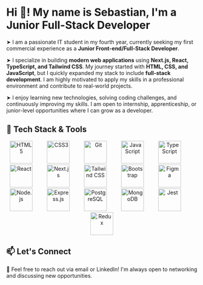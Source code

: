 # Hi 👋! My name is Sebastian, I'm a Junior Full-Stack Developer

➤ I am a passionate IT student in my fourth year, currently seeking my first commercial experience as a **Junior Front-end/Full-Stack Developer**.

➤ I specialize in building **modern web applications** using **Next.js, React, TypeScript, and Tailwind CSS**. My journey started with **HTML, CSS, and JavaScript**, but I quickly expanded my stack to include **full-stack development**. I am highly motivated to apply my skills in a professional environment and contribute to real-world projects.

➤ I enjoy learning new technologies, solving coding challenges, and continuously improving my skills. I am open to internship, apprenticeship, or junior-level opportunities where I can grow as a developer.

## 🚀 Tech Stack & Tools

<div align="center">
  <img src="https://cdn.jsdelivr.net/gh/devicons/devicon/icons/html5/html5-original.svg" height="60" alt="HTML5" />
  <img width="30" />
  <img src="https://cdn.jsdelivr.net/gh/devicons/devicon/icons/css3/css3-original.svg" height="60" alt="CSS3" />
  <img width="30" />
  <img src="https://cdn.jsdelivr.net/gh/devicons/devicon/icons/git/git-original.svg" height="60" alt="Git" />
  <img width="30" />
  <img src="https://cdn.jsdelivr.net/gh/devicons/devicon/icons/javascript/javascript-original.svg" height="60" alt="JavaScript" />
  <img width="30" />
  <img src="https://cdn.jsdelivr.net/gh/devicons/devicon/icons/typescript/typescript-original.svg" height="60" alt="TypeScript" />
  <img width="30" />
  <img src="https://cdn.jsdelivr.net/gh/devicons/devicon/icons/react/react-original.svg" height="60" alt="React" />
  <img width="30" />
  <img src="https://cdn.jsdelivr.net/gh/devicons/devicon/icons/nextjs/nextjs-original-wordmark.svg" height="60" alt="Next.js" />
  <img width="30" />
  <img src="https://cdn.jsdelivr.net/gh/devicons/devicon/icons/tailwindcss/tailwindcss-original-wordmark.svg" height="60" alt="Tailwind CSS" />
  <img width="30" />
  <img src="https://cdn.jsdelivr.net/gh/devicons/devicon/icons/bootstrap/bootstrap-original.svg" height="60" alt="Bootstrap" />
  <img width="30" />
  <img src="https://cdn.jsdelivr.net/gh/devicons/devicon/icons/figma/figma-original.svg" height="60" alt="Figma" />
  <img width="30" />
  <img src="https://cdn.jsdelivr.net/gh/devicons/devicon/icons/nodejs/nodejs-original.svg" height="60" alt="Node.js" />
  <img width="30" />
  <img src="https://cdn.jsdelivr.net/gh/devicons/devicon/icons/express/express-original.svg" color="white" height="60" alt="Express.js" />
  <img width="30" />
  <img src="https://cdn.jsdelivr.net/gh/devicons/devicon/icons/postgresql/postgresql-original.svg" height="60" alt="PostgreSQL" />
  <img width="30" />
  <img src="https://cdn.jsdelivr.net/gh/devicons/devicon/icons/mongodb/mongodb-original.svg" height="60" alt="MongoDB" />
  <img width="30" />
  <img src="https://cdn.jsdelivr.net/gh/devicons/devicon/icons/jest/jest-plain.svg" height="60" alt="Jest" />
  <img width="30" />
  <img src="https://cdn.jsdelivr.net/gh/devicons/devicon/icons/redux/redux-original.svg" height="60" alt="Redux" />
</div>

## 📫 Let's Connect
📧 Feel free to reach out via email or LinkedIn! I'm always open to networking and discussing new opportunities.
